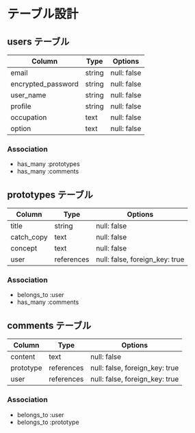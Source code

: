 # テーブル設計

## users テーブル

| Column             | Type   | Options     |
| ------------------ | ------ | ----------- |
| email              | string | null: false |ユニーク制約 
| encrypted_password | string | null: false |
| user_name          | string | null: false |
| profile            | string | null: false |
| occupation         | text   | null: false |
| option             | text   | null: false |

### Association

- has_many :prototypes
- has_many :comments


## prototypes テーブル

| Column      | Type        | Options                        |
| ----------- | ----------  | ------------------------------ |
| title       | string      | null: false                    |
| catch_copy  | text        | null: false                    |
| concept     | text        | null: false                    |
| user        | references  | null: false, foreign_key: true |


### Association

- belongs_to :user
- has_many   :comments



## comments テーブル

| Column       | Type       | Options                        |
| ------------ | ---------- | ------------------------------ |
| content      | text       | null: false                    |
| prototype    | references | null: false, foreign_key: true |
| user         | references | null: false, foreign_key: true |


### Association

- belongs_to :user
- belongs_to :prototype